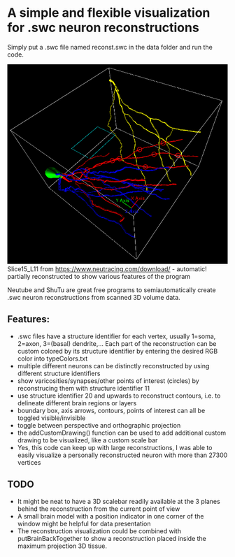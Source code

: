 # A simple and flexible visualization for .swc neuron reconstructions

Simply put a .swc file named reconst.swc in the data folder and run the code.

![example reconstruction visualization](/gitReadmeFiles/slice15_L11fromwww.neutracing.comslashdownload.png)
Slice15_L11 from https://www.neutracing.com/download/ - automatic! partially reconstructed to show various features of the program

Neutube and ShuTu are great free programs to semiautomatically create .swc neuron reconstructions from scanned 3D volume data.

## Features:

* .swc files have a structure identifier for each vertex, usually 1=soma, 2=axon, 3=(basal) dendrite,... Each part of the reconstruction can be custom colored by its structure identifier by entering the desired RGB color into typeColors.txt
* multiple different neurons can be distinctly reconstructed by using different structure identifiers
* show varicosities/synapses/other points of interest (circles) by reconstrucing them with structure identifier 11
* use structure identifier 20 and upwards to reconstruct contours, i.e. to delineate different brain regions or layers
* boundary box, axis arrows, contours, points of interest can all be toggled visible/invisible
* toggle between perspective and orthographic projection
* the addCustomDrawing() function can be used to add additional custom drawing to be visualized, like a custom scale bar
* Yes, this code can keep up with large reconstructions, I was able to easily visualize a personally reconstructed neuron with more than 27300 vertices

## TODO

* It might be neat to have a 3D scalebar readily available at the 3 planes behind the reconstruction from the current point of view
* A small brain model with a position indicator in one corner of the window might be helpful for data presentation
* The reconstruction visualization could be combined with putBrainBackTogether to show a reconstruction placed inside the maximum projection 3D tissue.